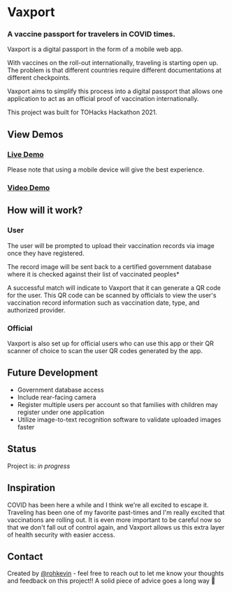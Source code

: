 # Vaxport

### A vaccine passport for travelers in COVID times.
Vaxport is a digital passport in the form of a mobile web app.

With vaccines on the roll-out internationally, traveling is starting open up. The problem is that different countries require different documentations at different checkpoints. 

Vaxport aims to simplify this process into a digital passport that allows one application to act as an official proof of vaccination internationally.

This project was built for TOHacks Hackathon 2021.


## View Demos

### [Live Demo](https://vaxport-app.web.app)
Please note that using a mobile device will give the best experience.

### [Video Demo](https://kevinroh.ca/works/vaxport)


## How will it work?
### User
The user will be prompted to upload their vaccination records via image once they have registered.

The record image will be sent back to a certified government database where it is checked against their list of vaccinated peoples*

A successful match will indicate to Vaxport that it can generate a QR code for the user. This QR code can be scanned by officials to view the user's vaccination record information such as vaccination date, type, and authorized provider.

### Official
Vaxport is also set up for official users who can use this app or their QR scanner of choice to scan the user QR codes generated by the app. 


## Future Development

- Government database access
- Include rear-facing camera
- Register multiple users per account so that families with children may register under one application
- Utilize image-to-text recognition software to validate uploaded images faster


## Status

Project is: _in progress_

## Inspiration

COVID has been here a while and I think we're all excited to escape it.
Traveling has been one of my favorite past-times and I'm really excited that vaccinations are rolling out.
It is even more important to be careful now so that we don't fall out of control again, and Vaxport allows us this extra layer of health security with easier access.

## Contact

Created by [@rohkevin](https://kevinroh.ca) - feel free to reach out to let me know your thoughts and feedback on this project!! A solid piece of advice goes a long way :pray: